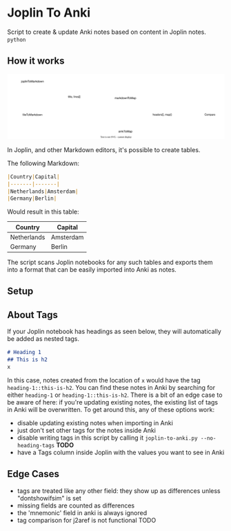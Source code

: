 # Joplin To Anki

Script to create & update Anki notes based on content in Joplin notes.
`python`

## How it works

![graph](svg.svg)

In Joplin, and other Markdown editors, it's possible to create tables.

The following Markdown:
```markdown
|Country|Capital|
|-------|-------|
|Netherlands|Amsterdam|
|Germany|Berlin|
```

Would result in this table:

|Country|Capital|
|-------|-------|
|Netherlands|Amsterdam|
|Germany|Berlin|

The script scans Joplin notebooks for any such tables and exports them into a format that can be easily imported into Anki as notes.

## Setup

## About Tags

If your Joplin notebook has headings as seen below, they will automatically be added as nested tags.
```markdown
# Heading 1
## This is h2
x
```

In this case, notes created from the location of `x` would have the tag `heading-1::this-is-h2`.
You can find these notes in Anki by searching for either `heading-1` or `heading-1::this-is-h2`.
There is a bit of an edge case to be aware of here: if you're updating existing notes, the existing list of tags in Anki will be overwritten.
To get around this, any of these options work:

- disable updating existing notes when importing in Anki
- just don't set other tags for the notes inside Anki
- disable writing tags in this script by calling it `joplin-to-anki.py --no-heading-tags` **TODO**
- have a Tags column inside Joplin with the values you want to see in Anki

## Edge Cases

- tags are treated like any other field: they show up as differences unless "dontshowifsim" is set
- missing fields are counted as differences
- the 'mnemonic' field in anki is always ignored
- tag comparison for j2aref is not functional TODO

